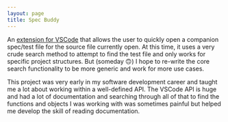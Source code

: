 ```yaml
---
layout: page
title: Spec Buddy
---
```


An [extension for VSCode](https://github.com/RileyMathews/spec-buddy) that allows the user to quickly open a companion spec/test file for the source file currently open. At this time, it uses a very crude search method to attempt to find the test file and only works for specific project structures. But (someday 🙃) I hope to re-write the core search functionality to be more generic and work for more use cases.

This project was very early in my software development career and taught me a lot about working within a well-defined API. The VSCode API is huge and had a lot of documentation and searching through all of that to find the functions and objects I was working with was sometimes painful but helped me develop the skill of reading documentation.
